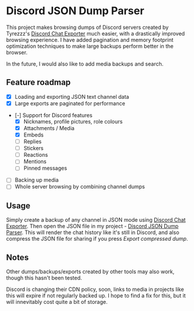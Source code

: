 # Discord JSON Dump Parser

This project makes browsing dumps of Discord servers created by Tyrezzz's [Discord Chat Exporter](https://github.com/Tyrrrz/DiscordChatExporter/) much easier, with a drastically improved browsing experience. I have added pagination and memory footprint optimization techniques to make large backups perform better in the browser.

In the future, I would also like to add media backups and search.

## Feature roadmap

- [x] Loading and exporting JSON text channel data
- [x] Large exports are paginated for performance
- [-] Support for Discord features
  - [x] Nicknames, profile pictures, role colours
  - [x] Attachments / Media
  - [x] Embeds
  - [ ] Replies
  - [ ] Stickers
  - [ ] Reactions
  - [ ] Mentions
  - [ ] Pinned messages
- [ ] Backing up media
- [ ] Whole server browsing by combining channel dumps

## Usage

Simply create a backup of any channel in JSON mode using [Discord Chat Exporter](https://github.com/Tyrrrz/DiscordChatExporter/). Then open the JSON file in my project - [Discord JSON Dump Parser](https://yiays.github.io/Discord-JSON-Dump-Parser). This will render the chat history like it's still in Discord, and also compress the JSON file for sharing if you press *Export compressed dump*.

## Notes

Other dumps/backups/exports created by other tools may also work, though this hasn't been tested.

Discord is changing their CDN policy, soon, links to media in projects like this will expire if not regularly backed up. I hope to find a fix for this, but it will innevitably cost quite a bit of storage.